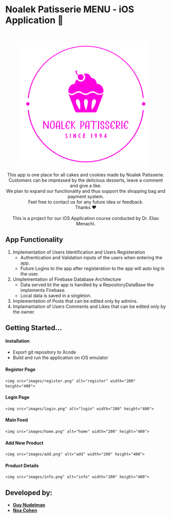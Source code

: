 # Noalek Patisserie MENU - iOS Application 🍰

<br />
<p align="center">
    <a href="https://github.com/Guy-Nudelman/Noalek-Patisserie-iOS">
      <img src="images/logo.svg" alt="Logo" width="400" heigt="400">
  </a>
 </p>
 <p align="center">
	This app is one place for all cakes and cookies made by Noalek Patisserie.</br>
Customers can be impressed by the delicious desserts, leave a comment and give a like.</br>
We plan to expand our functionality and thus support the shopping bag and payment system.</br>
Feel free to contact us for any future idea or feedback.</br>
Thanks ❤</br></br>
This is a project for our iOS Application course conducted by Dr. Eliav Menachi.</br>
</p>





## App Functionality

1. Implementation of Users Identification and Users Registeration
	- Authentication and Validation inputs of the users when entering the app.
	- Future Logins to the app after registeration to the app will auto log in the user.
2. Umplementation of Firebase Database Architecture
	- Data served bt the app is handled by a RepositoryDataBase the implements Firebase.
	- Local data is saved in a singleton.
3. Implementation of Posts that can be edited only by admins.
4. Implamantation of Users Comments and Likes that can be edited only by the owner.


## Getting Started...

#### Installation
- Export git repository to Xcode
- Build and run the application on iOS emulator

#### Register Page 
	<img src="images/register.png" alt="register" width="200" height="400">
#### Login Page
	<img src="images/login.png" alt="login" width="200" height="400">
#### Main Feed
	<img src="images/home.png" alt="home" width="200" height="400">
#### Add New Product
	<img src="images/add.png" alt="add" width="200" height="400">
#### Product Details
	<img src="images/info.png" alt="info" width="200" height="400">
	
## Developed by:
* [**Guy Nudelman**](https://www.linkedin.com/in/guynudelman/)
* [**Noa Cohen**](https://www.linkedin.com/in/noalecohen1/)
